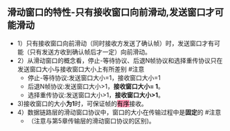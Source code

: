 ## 滑动窗口的特性-只有接收窗口向前滑动,发送窗口才可能滑动
- 1）只有接收窗口向前滑动（同时接收方发送了确认帧）时，发送窗口才有可能（只有发送方收到确认帧后才一定）向前滑动。
- 2）从滑动窗口的概念看，停止-等待协议、后退N帧协议和选择重传协议只在发送窗口大小与接收窗口大小上有所差别 #注意
	- 停止-等待协议:发送窗口大小=1，接收窗口大小=1
	- 后退N帧协议:发送窗口大小>1，**接收窗口大小= 1**。
	- 选择重传协议:发送窗口大小>1，**接收窗口大小>1**。
- 3)接收窗口的大小**为1**时，可保证帧的<mark style="background: #FF5582A6;">有序</mark>接收。
- 4）数据链路层的滑动窗口协议中，窗口的大小在传输过程中是**固定**的 #注意
	- （注意与第5章传输层的滑动窗口协议的区别)。
